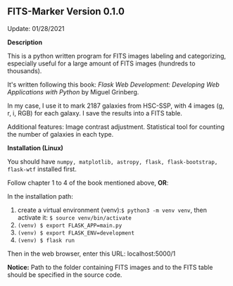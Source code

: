 FITS-Marker Version 0.1.0  
-----------
Update: 01/28/2021

**Description**

This is a python written program for FITS images labeling and categorizing, especially useful for a large amount of FITS images (hundreds to thousands).

It's written following this book: *Flask Web Development: Developing Web Applications with Python* by Miguel Grinberg.

In my case, I use it to mark 2187 galaxies from HSC-SSP, with 4 images (g, r, i, RGB) for each galaxy. I save the results into a FITS table.

Additional features: Image contrast adjustment. Statistical tool for counting the number of galaxies in each type.

**Installation (Linux)**

You should have ```numpy, matplotlib, astropy, flask, flask-bootstrap, flask-wtf```  installed first.

Follow chapter 1 to 4 of the book mentioned above, **OR**:

In the installation path:
  1) create a virtual environment (venv):```$ python3 -m venv venv```, then activate it: ```$ source venv/bin/activate``` 
  2) ```(venv) $ export FLASK_APP=main.py```
  3) ```(venv) $ export FLASK_ENV=development```
  4) ```(venv) $ flask run```
  
Then in the web browser, enter this URL: localhost:5000/1

**Notice:** Path to the folder containing FITS images and to the FITS table should be specified in the source code. 
